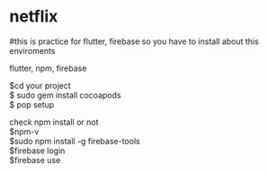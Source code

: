 # netflix

#this is practice for flutter, firebase
so you have to install about this enviroments

flutter, npm, firebase


$cd your project <br>
$ sudo gem install cocoapods <br>
$ pop setup <br>

check npm install or not <br>
$npm-v <br>
$sudo npm install -g firebase-tools <br>
$firebase login <br>
$firebase use <br>
